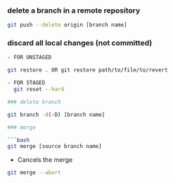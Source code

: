 ### delete a branch in a remote repository

```bash
git push --delete origin [branch name]
```

### discard all local changes (not committed)

````bash
- FOR UNSTAGED

git restore . OR git restore path/to/file/to/revert

- FOR STAGED
  git reset --hard

### delete branch

git branch -d(-D) [branch name]

### merge

```bash
git merge [source branch name]
````

- Cancels the merge

```bash
git merge --abort
```
